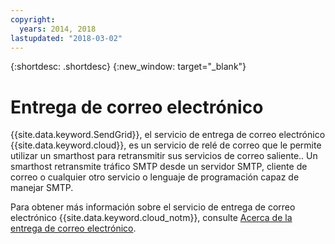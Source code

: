 ```yaml
---
copyright:
  years: 2014, 2018
lastupdated: "2018-03-02"
---
```


{:shortdesc: .shortdesc}
{:new_window: target="_blank"}

# Entrega de correo electrónico

{{site.data.keyword.SendGrid}}, el servicio de entrega de correo electrónico {{site.data.keyword.cloud}}, es un servicio de relé de correo que le permite utilizar un smarthost para retransmitir sus servicios de correo saliente.. Un smarthost retransmite tráfico SMTP desde un servidor SMTP, cliente de correo o cualquier otro servicio o lenguaje de programación capaz de manejar SMTP. 

Para obtener más información sobre el servicio de entrega de correo electrónico {{site.data.keyword.cloud_notm}}, consulte [Acerca de la entrega de correo electrónico](/docs/infrastructure/email-delivery/index.html).
